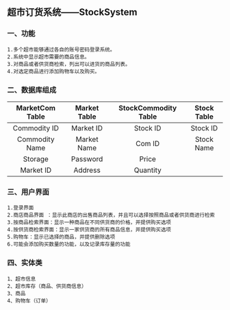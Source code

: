 ## 超市订货系统——StockSystem

### 一、功能
    1.多个超市能够通过各自的账号密码登录系统。
    2.系统中显示超市需要的商品信息。
    3.对商品或者供货商检索，列出可以进货的商品列表。
    4.对选定商品进行添加购物车以及购买。
   
### 二、数据库组成
| MarketCom Table |  Market Table  | StockCommodity Table  | Stock Table    |
| :-------------: | :------------: | :-------------------: | :------------: |
| Commodity ID    |  Market ID     | Stock ID              | Stock ID       |
| Commodity Name  |  Market Name   | Com ID                | Stock Name     |
| Storage         |  Password      | Price                 |                |
| Market ID       |  Address       | Quantity              |                |

### 三、用户界面
    1.登录界面
    2.商店商品界面 ：显示此商店的出售商品列表，并且可以选择按照商品或者供货商进行检索
    3.按商品检索界面：显示一种商品在不同供货商的价格，并提供购买选项
    4.按供货商检索界面：显示一家供货商的所有商品信息，并提供购买选项
    5.购物车：显示已选择的商品，并提供删除选项
    6.可能会添加购买数量的功能，以及记录库存量的功能
    
### 四、实体类
    1、超市信息
    2、超市库存（商品、供货商信息）
    3、商品
    4、购物车（订单）
    
    
    